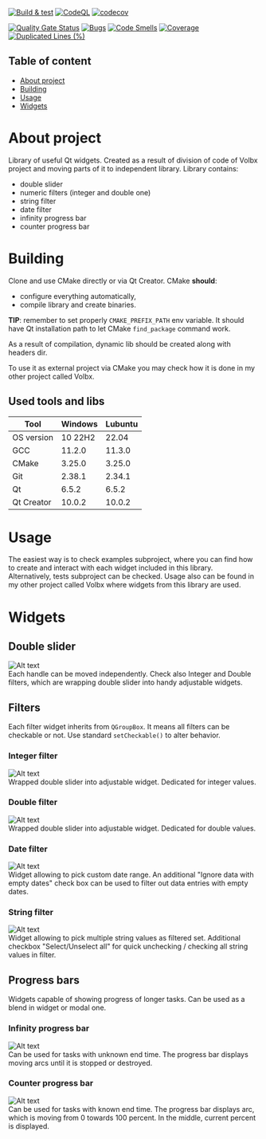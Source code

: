 [![Build & test](https://github.com/przemek83/wble/actions/workflows/buld-and-test.yml/badge.svg)](https://github.com/przemek83/wble/actions/workflows/buld-and-test.yml)
[![CodeQL](https://github.com/przemek83/wble/actions/workflows/codeql.yml/badge.svg)](https://github.com/przemek83/wble/actions/workflows/codeql.yml)
[![codecov](https://codecov.io/gh/przemek83/wble/graph/badge.svg?token=G42WUKQD8V)](https://codecov.io/gh/przemek83/wble)

[![Quality Gate Status](https://sonarcloud.io/api/project_badges/measure?project=przemek83_wble&metric=alert_status)](https://sonarcloud.io/summary/new_code?id=przemek83_wble)
[![Bugs](https://sonarcloud.io/api/project_badges/measure?project=przemek83_wble&metric=bugs)](https://sonarcloud.io/summary/new_code?id=przemek83_wble)
[![Code Smells](https://sonarcloud.io/api/project_badges/measure?project=przemek83_wble&metric=code_smells)](https://sonarcloud.io/summary/new_code?id=przemek83_wble)
[![Coverage](https://sonarcloud.io/api/project_badges/measure?project=przemek83_wble&metric=coverage)](https://sonarcloud.io/summary/new_code?id=przemek83_wble)
[![Duplicated Lines (%)](https://sonarcloud.io/api/project_badges/measure?project=przemek83_wble&metric=duplicated_lines_density)](https://sonarcloud.io/summary/new_code?id=przemek83_wble)

## Table of content
- [About project](#about-project)
- [Building](#building)
- [Usage](#usage)
- [Widgets](#widgets)

# About project
 Library of useful Qt widgets. Created as a result of division of code of Volbx project and moving parts of it to independent library. Library contains:  
 + double slider
 + numeric filters (integer and double one)
 + string filter
 + date filter  
 + infinity progress bar
 + counter progress bar
  
# Building
Clone and use CMake directly or via Qt Creator. CMake **should**:
+ configure everything automatically,
+ compile library and create binaries.

**TIP**: remember to set properly `CMAKE_PREFIX_PATH` env variable. It should have Qt installation path to let CMake `find_package` command work.  

As a result of compilation, dynamic lib should be created along with headers dir.

To use it as external project via CMake you may check how it is done in my other project called Volbx.

## Used tools and libs
| Tool |  Windows | Lubuntu |
| --- | --- | --- |
| OS version | 10 22H2 | 22.04 |
| GCC | 11.2.0 | 11.3.0 |
| CMake | 3.25.0 | 3.25.0 |
| Git | 2.38.1 | 2.34.1 |
| Qt | 6.5.2 | 6.5.2 |
| Qt Creator | 10.0.2 | 10.0.2 |

# Usage
The easiest way is to check examples subproject, where you can find how to create and interact with each widget included in this library.  
Alternatively, tests subproject can be checked. Usage also can be found in my other project called Volbx where widgets from this library are used.

# Widgets
## Double slider
![Alt text](DoubleSlider.png?raw=true "Double slider")  
Each handle can be moved independently. Check also Integer and Double filters, which are wrapping double slider into handy adjustable widgets.  
## Filters
Each filter widget inherits from `QGroupBox`. It means all filters can be checkable or not. Use standard `setCheckable()` to alter behavior.
### Integer filter
![Alt text](IntegerFilter.png?raw=true "Integer filter not checkable")  
Wrapped double slider into adjustable widget. Dedicated for integer values.
### Double filter
![Alt text](DoubleFilter.png?raw=true "Double filter not checkable")  
Wrapped double slider into adjustable widget. Dedicated for double values.
### Date filter
![Alt text](DateFilter.png?raw=true "Date filter not checkable")  
Widget allowing to pick custom date range. An additional "Ignore data with empty dates" check box can be used to filter out data entries with empty dates.
### String filter
![Alt text](StringFilter.png?raw=true "String filter not checkable")  
Widget allowing to pick multiple string values as filtered set. Additional checkbox "Select/Unselect all" for quick unchecking / checking all string values in filter.
## Progress bars
Widgets capable of showing progress of longer tasks. Can be used as a blend in widget or modal one. 
### Infinity progress bar
![Alt text](InfinityProgressBar.png?raw=true "String filter not checkable")  
Can be used for tasks with unknown end time. The progress bar displays moving arcs until it is stopped or destroyed.
### Counter progress bar
![Alt text](CounterProgressBar.png?raw=true "String filter not checkable")  
Can be used for tasks with known end time. The progress bar displays arc, which is moving from 0 towards 100 percent. In the middle, current percent is displayed.
